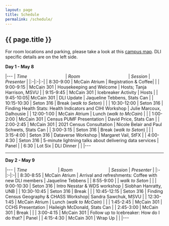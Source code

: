 ```yaml
---
layout: page
title: Schedule
permalink: /schedule/
---
```


## {{ page.title }}

For room locations and parking, please take a look at this [campus map](/img/campus-map-2019-04-30.png). DLI specific details are on the left side. 

**Day 1 - May 8**

|--- 
| *Time* &nbsp; &nbsp; &nbsp; &nbsp; &nbsp; &nbsp; &nbsp; &nbsp; &nbsp; &nbsp; &nbsp; &nbsp; &nbsp; &nbsp; &nbsp; | *Room* &nbsp; &nbsp; &nbsp; &nbsp; &nbsp; &nbsp; &nbsp; &nbsp; &nbsp; &nbsp; &nbsp; &nbsp; &nbsp; &nbsp; &nbsp; &nbsp; &nbsp; &nbsp; &nbsp; | *Session* | *Presenter*  |
|:-|:-|:-|
| 8:30-9:00	| McCain Atrium | Registration & Coffee| |
| 9:00-9:15	| McCain 301 | Housekeeping and Welcome	| Hosts; Tanja Harrison, MSVU |
| 9:15-9:45	| McCain 301 | Icebreaker Activity |	Hosts |
| 9:45-10:05| McCain 301 | DLI Update | Jaqueline Tebbens, Stats Can |
| 10:15-10:30	| Seton 316 | Break (*walk to Seton*)	| |
| 10:30-12:00	| Seton 316 | Finding Health Stats: Health Indicators and CIHI Workshop | Julie Marcoux, Dalhousie |
| 12:00-1:00 | McCain Atrium | Lunch (*walk to McCain*)	| |
| 1:00-2:00	| McCain 301 | Census PUMF Presentation | David Price, Stats Can |
| 2:00-2:45	| McCain 301 | 2021 Census Consultation | Nicole Belair and Paul Schwets, Stats Can |
| 3:00-3:15	| Seton 316 | Break (*walk to Seton*)	| |
| 3:15-4:00	| Seton 316 | Dataverse Workshop | Margaret Vail, StFX |
| 4:00-4:30	| Seton 316 | 5-minute lightning talks about delivering data services | Panel |
| 6:30 | Lot Six | DLI Dinner | |
|---

---------

**Day 2 - May 9**

|--- 
| *Time* &nbsp; &nbsp; &nbsp; &nbsp; &nbsp; &nbsp; &nbsp; &nbsp; &nbsp; &nbsp; &nbsp; &nbsp; | *Room* &nbsp; &nbsp; &nbsp; &nbsp; &nbsp; &nbsp; &nbsp; &nbsp; &nbsp; &nbsp; &nbsp; &nbsp; &nbsp; &nbsp; | *Session* | *Presenter*  |
|:-|:-|:-|
| 8:30-8:55	 | McCain Atrium | Arrival and refreshments:  Coffee with new DLI members | Jaqueline Tebbens |
| 8:55-9:00 | | *walk to Seton* | |
| 9:00-10:30	| Seton 316 | Intro Nesstar & WDS workshop | Siobhan Hanratty, UNB |
| 10:30-10:45	| Seton 316 | Break	| |
| 10:45-12:15	| Seton 316 | Finding Census Geography & CHASS Workshop| Sandra Sawchuk, MSVU |
| 12:30-1:45	| McCain Atrium | Lunch (*walk to McCain*)	| |
| 1:45-2:45	| McCain 301 | CCHS Presentation |	Haileigh McDonald, Stats Can |
| 2:45-3:00	| McCain 301 | Break	| |
| 3:00-4:15	| McCain 301 | Follow up to Icebreaker: How do I do that?	| Panel |
| 4:15-4:30	| McCain 301 | Wrap Up	| |
|---
